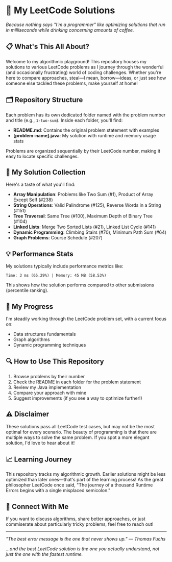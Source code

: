 # 🧩 My LeetCode Solutions

*Because nothing says "I'm a programmer" like optimizing solutions that run in milliseconds while drinking concerning amounts of coffee.*

## 📋 What's This All About?

Welcome to my algorithmic playground! This repository houses my solutions to various LeetCode problems as I journey through the wonderful (and occasionally frustrating) world of coding challenges. Whether you're here to compare approaches, steal—I mean, borrow—ideas, or just see how someone else tackled these problems, make yourself at home!

## 🗂️ Repository Structure

Each problem has its own dedicated folder named with the problem number and title (e.g., `1-two-sum`). Inside each folder, you'll find:

- **README.md**: Contains the original problem statement with examples
- **[problem-name].java**: My solution with runtime and memory usage stats

Problems are organized sequentially by their LeetCode number, making it easy to locate specific challenges.

## 🎯 My Solution Collection

Here's a taste of what you'll find:

- **Array Manipulation**: Problems like Two Sum (#1), Product of Array Except Self (#238)
- **String Operations**: Valid Palindrome (#125), Reverse Words in a String (#151)
- **Tree Traversal**: Same Tree (#100), Maximum Depth of Binary Tree (#104)
- **Linked Lists**: Merge Two Sorted Lists (#21), Linked List Cycle (#141)
- **Dynamic Programming**: Climbing Stairs (#70), Minimum Path Sum (#64)
- **Graph Problems**: Course Schedule (#207)

## 💡 Performance Stats

My solutions typically include performance metrics like:
```
Time: 3 ms (65.29%) | Memory: 45 MB (58.53%)
```
This shows how the solution performs compared to other submissions (percentile ranking).

## 🚀 My Progress

I'm steadily working through the LeetCode problem set, with a current focus on:
- Data structures fundamentals
- Graph algorithms
- Dynamic programming techniques

## 🔍 How to Use This Repository

1. Browse problems by their number
2. Check the README in each folder for the problem statement
3. Review my Java implementation
4. Compare your approach with mine
5. Suggest improvements (if you see a way to optimize further!)

## ⚠️ Disclaimer

These solutions pass all LeetCode test cases, but may not be the most optimal for every scenario. The beauty of programming is that there are multiple ways to solve the same problem. If you spot a more elegant solution, I'd love to hear about it!

## 📈 Learning Journey

This repository tracks my algorithmic growth. Earlier solutions might be less optimized than later ones—that's part of the learning process! As the great philosopher LeetCode once said, "The journey of a thousand Runtime Errors begins with a single misplaced semicolon."

## 🤝 Connect With Me

If you want to discuss algorithms, share better approaches, or just commiserate about particularly tricky problems, feel free to reach out!

---

*"The best error message is the one that never shows up." — Thomas Fuchs*

*...and the best LeetCode solution is the one you actually understand, not just the one with the fastest runtime.*
